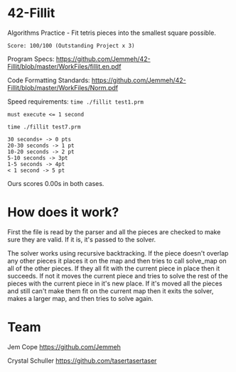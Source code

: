 # 42-Fillit

Algorithms Practice - Fit tetris pieces into the smallest square possible.

`Score: 100/100 (Outstanding Project x 3)`

Program Specs: <https://github.com/Jemmeh/42-Fillit/blob/master/WorkFiles/fillit.en.pdf>

Code Formatting Standards: <https://github.com/Jemmeh/42-Fillit/blob/master/WorkFiles/Norm.pdf>

Speed requirements:
`time ./fillit test1.prm`

    must execute <= 1 second

`time ./fillit test7.prm`

    30 seconds+ -> 0 pts
    20-30 seconds -> 1 pt
    10-20 seconds -> 2 pt
    5-10 seconds -> 3pt
    1-5 seconds -> 4pt
    < 1 second -> 5 pt

Ours scores 0.00s in both cases.

# How does it work?
First the file is read by the parser and all the pieces are checked to make sure they are valid. If it is, it's passed to the solver.

The solver works using recursive backtracking. If the piece doesn't overlap any other pieces it places it on the map and then tries to call solve_map on all of the other pieces. If they all fit with the current piece in place then it succeeds. If not it moves the current piece and tries to solve the rest of the pieces with the current piece in it's new place. If it's moved all the pieces and still can't make them fit on the current map then it exits the solver, makes a larger map, and then tries to solve again.

# Team
Jem Cope <https://github.com/Jemmeh>

Crystal Schuller <https://github.com/tasertasertaser>
